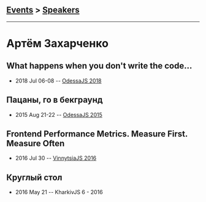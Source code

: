 ## [Events](../README.md) > [Speakers](../speakers.md)
---

# Артём Захарченко

## What happens when you don&#39;t write the code...
- 2018 Jul 06-08 -- [OdessaJS 2018](https://youtu.be/jwRSMbaArj4)    
## Пацаны, го в бекграунд
- 2015 Aug 21-22 -- [OdessaJS 2015](https://youtu.be/B6gSYKKgus4)    
## Frontend Performance Metrics. Measure First. Measure Often
- 2016 Jul 30 -- [VinnytsiaJS 2016](https://www.youtube.com/watch?v=mUG0iVj3Bb0)    
## Круглый стол
- 2016 May 21 -- KharkivJS 6 - 2016    
